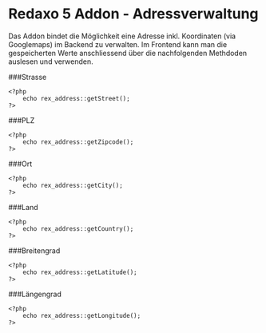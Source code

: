 Redaxo 5 Addon - Adressverwaltung
=================================

Das Addon bindet die Möglichkeit eine Adresse inkl. Koordinaten (via Googlemaps) im Backend zu verwalten. Im Frontend kann man die gespeicherten Werte anschliessend über die nachfolgenden Methdoden auslesen und verwenden.

###Strasse

```
<?php
	echo rex_address::getStreet();
?>
```

###PLZ

```
<?php
	echo rex_address::getZipcode();
?>
```

###Ort

```
<?php
	echo rex_address::getCity();
?>
```

###Land

```
<?php
	echo rex_address::getCountry();
?>
```

###Breitengrad

```
<?php
	echo rex_address::getLatitude();
?>
```

###Längengrad

```
<?php
	echo rex_address::getLongitude();
?>
```